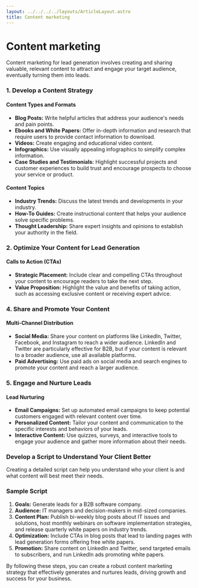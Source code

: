 ```yaml
---
layout: ../../../../layouts/ArticleLayout.astro
title: Content marketing
---
```


# Content marketing

Content marketing for lead generation involves creating and sharing valuable, relevant content to attract and engage your target audience, eventually turning them into leads.

### 1. Develop a Content Strategy

#### Content Types and Formats
- **Blog Posts:** Write helpful articles that address your audience's needs and pain points.
- **Ebooks and White Papers:** Offer in-depth information and research that require users to provide contact information to download.
- **Videos:** Create engaging and educational video content.
- **Infographics:** Use visually appealing infographics to simplify complex information.
- **Case Studies and Testimonials:** Highlight successful projects and customer experiences to build trust and encourage prospects to choose your service or product.

#### Content Topics
- **Industry Trends:** Discuss the latest trends and developments in your industry.
- **How-To Guides:** Create instructional content that helps your audience solve specific problems.
- **Thought Leadership:** Share expert insights and opinions to establish your authority in the field.

### 2. Optimize Your Content for Lead Generation

#### Calls to Action (CTAs)
- **Strategic Placement:** Include clear and compelling CTAs throughout your content to encourage readers to take the next step.
- **Value Proposition:** Highlight the value and benefits of taking action, such as accessing exclusive content or receiving expert advice.

### 4. Share and Promote Your Content

#### Multi-Channel Distribution
- **Social Media:** Share your content on platforms like LinkedIn, Twitter, Facebook, and Instagram to reach a wider audience. LinkedIn and Twitter are particularly effective for B2B, but if your content is relevant to a broader audience, use all available platforms.
- **Paid Advertising:** Use paid ads on social media and search engines to promote your content and reach a larger audience.

### 5. Engage and Nurture Leads

#### Lead Nurturing
- **Email Campaigns:** Set up automated email campaigns to keep potential customers engaged with relevant content over time.
- **Personalized Content:** Tailor your content and communication to the specific interests and behaviors of your leads.
- **Interactive Content:** Use quizzes, surveys, and interactive tools to engage your audience and gather more information about their needs.

### Develop a Script to Understand Your Client Better

Creating a detailed script can help you understand who your client is and what content will best meet their needs.

### Sample Script

1. **Goals:** Generate leads for a B2B software company.
2. **Audience:** IT managers and decision-makers in mid-sized companies.
3. **Content Plan:** Publish bi-weekly blog posts about IT issues and solutions, host monthly webinars on software implementation strategies, and release quarterly white papers on industry trends.
4. **Optimization:** Include CTAs in blog posts that lead to landing pages with lead generation forms offering free white papers.
5. **Promotion:** Share content on LinkedIn and Twitter, send targeted emails to subscribers, and run LinkedIn ads promoting white papers.

By following these steps, you can create a robust content marketing strategy that effectively generates and nurtures leads, driving growth and success for your business.